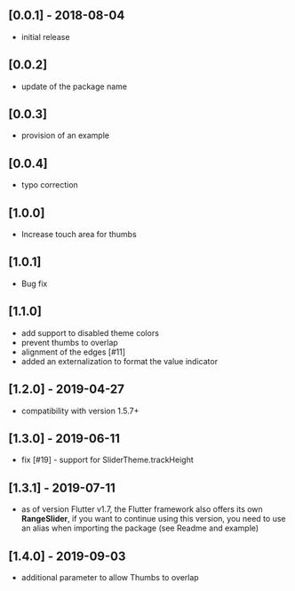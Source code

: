 ## [0.0.1] - 2018-08-04

- initial release

## [0.0.2]

- update of the package name

## [0.0.3]

- provision of an example

## [0.0.4]

- typo correction

## [1.0.0]

- Increase touch area for thumbs

## [1.0.1]

- Bug fix

## [1.1.0]

- add support to disabled theme colors
- prevent thumbs to overlap
- alignment of the edges [#11]
- added an externalization to format the value indicator

## [1.2.0] - 2019-04-27

- compatibility with version 1.5.7+

## [1.3.0] - 2019-06-11

- fix [#19] - support for SliderTheme.trackHeight

## [1.3.1] - 2019-07-11

- as of version Flutter v1.7, the Flutter framework also offers its own **RangeSlider**, if you want to continue using this version, you need to use an alias when importing the package (see Readme and example)

## [1.4.0] - 2019-09-03

- additional parameter to allow Thumbs to overlap